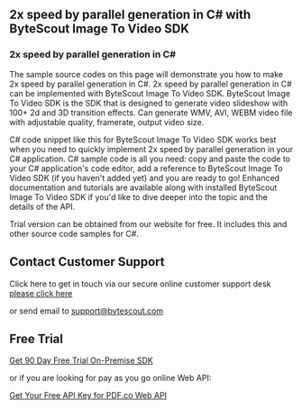 ## 2x speed by parallel generation in C# with ByteScout Image To Video SDK

### 2x speed by parallel generation in C#

The sample source codes on this page will demonstrate you how to make 2x speed by parallel generation in C#. 2x speed by parallel generation in C# can be implemented with ByteScout Image To Video SDK. ByteScout Image To Video SDK is the SDK that is designed to generate video slideshow with 100+ 2d and 3D transition effects. Can generate WMV, AVI, WEBM video file with adjustable quality, framerate, output video size.

C# code snippet like this for ByteScout Image To Video SDK works best when you need to quickly implement 2x speed by parallel generation in your C# application. C# sample code is all you need: copy and paste the code to your C# application's code editor, add a reference to ByteScout Image To Video SDK (if you haven't added yet) and you are ready to go! Enhanced documentation and tutorials are available along with installed ByteScout Image To Video SDK if you'd like to dive deeper into the topic and the details of the API.

Trial version can be obtained from our website for free. It includes this and other source code samples for C#.

## Contact Customer Support

Click here to get in touch via our secure online customer support desk [please click here](https://bytescout.zendesk.com/hc/en-us/requests/new?subject=ByteScout%20Image%20To%20Video%20SDK%20Question)

or send email to [support@bytescout.com](mailto:support@bytescout.com?subject=ByteScout%20Image%20To%20Video%20SDK%20Question) 

## Free Trial

[Get 90 Day Free Trial On-Premise SDK](https://bytescout.com/download/web-installer?utm_source=github-readme)

or if you are looking for pay as you go online Web API:

[Get Your Free API Key for PDF.co Web API](https://pdf.co/documentation/api?utm_source=github-readme)